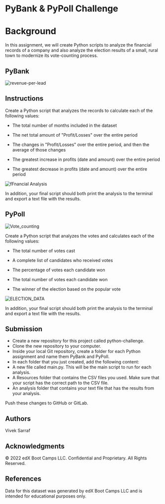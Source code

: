 # PyBank & PyPoll Challenge

# Background
In this assignment, we will create Python scripts to analyze the financial records of a company and also analyze the election results of a small, rural town to modernize its vote-counting process.

## PyBank
![revenue-per-lead](https://github.com/vivsarraf/python-challenge/assets/135401654/91614b37-8881-4072-a673-c8cca436ceec)

## Instructions
Create a Python script that analyzes the records to calculate each of the following values:

 * The total number of months included in the dataset

 * The net total amount of "Profit/Losses" over the entire period

 * The changes in "Profit/Losses" over the entire period, and then the average of those changes

 * The greatest increase in profits (date and amount) over the entire period

 * The greatest decrease in profits (date and amount) over the entire period

![fFnancial Analysis](https://github.com/vivsarraf/python-challenge/assets/135401654/7635cfa5-b9bc-443f-b68b-52012a88190a)

In addition, your final script should both print the analysis to the terminal and export a text file with the results.

## PyPoll
![Vote_counting](https://github.com/vivsarraf/python-challenge/assets/135401654/6df84ab4-9c78-44bc-8899-d6d9815e963d)

Create a Python script that analyzes the votes and calculates each of the following values:

 * The total number of votes cast

 * A complete list of candidates who received votes

 * The percentage of votes each candidate won

 * The total number of votes each candidate won

 * The winner of the election based on the popular vote

![ELECTION_DATA](https://github.com/vivsarraf/python-challenge/assets/135401654/0cba6ad1-97d8-4fca-8fa2-a92053c46806)

In addition, your final script should both print the analysis to the terminal and export a text file with the results.

## Submission
 * Create a new repository for this project called python-challenge. 
 * Clone the new repository to your computer.
 * Inside your local Git repository, create a folder for each Python assignment and name them PyBank and PyPoll.
 * In each folder that you just created, add the following content:
 * A new file called main.py. This will be the main script to run for each analysis.
 * A Resources folder that contains the CSV files you used. Make sure that your script has the correct path to the CSV file.
 * An analysis folder that contains your text file that has the results from your analysis.

Push these changes to GitHub or GitLab.

## Authors
Vivek Sarraf

## Acknowledgments
© 2022 edX Boot Camps LLC. Confidential and Proprietary. All Rights Reserved.

## References
Data for this dataset was generated by edX Boot Camps LLC and is intended for educational purposes only.
